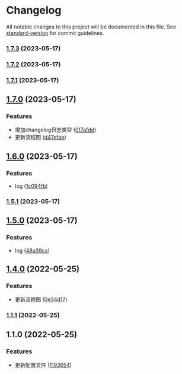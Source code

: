 # Changelog

All notable changes to this project will be documented in this file. See [standard-version](https://github.com/conventional-changelog/standard-version) for commit guidelines.

### [1.7.3](https://github.com/mottzz87/tp-cli/compare/v1.7.2...v1.7.3) (2023-05-17)

### [1.7.2](https://github.com/mottzz87/tp-cli/compare/v1.7.1...v1.7.2) (2023-05-17)

### [1.7.1](https://github.com/mottzz87/tp-cli/compare/v1.7.0...v1.7.1) (2023-05-17)

## [1.7.0](https://github.com/mottzz87/tp-cli/compare/v1.6.0...v1.7.0) (2023-05-17)


### Features

* 增加changelog日志类型 ([0f7afdd](https://github.com/mottzz87/tp-cli/commit/0f7afdd768a02d777874feb369349014f564aa38))
* 更新流程图 ([d47efae](https://github.com/mottzz87/tp-cli/commit/d47efae491078fe723d17c6636f93a33a46c4ca0))

## [1.6.0](https://github.com/mottzz87/tp-cli/compare/v1.5.1...v1.6.0) (2023-05-17)


### Features

* log ([1c094fb](https://github.com/mottzz87/tp-cli/commit/1c094fbd29685bc81029cc487eb5b9c32d9176af))

### [1.5.1](https://github.com/mottzz87/tp-cli/compare/v1.5.0...v1.5.1) (2023-05-17)

## [1.5.0](https://github.com/mottzz87/tp-cli/compare/v1.4.0...v1.5.0) (2023-05-17)


### Features

* log ([48a39ca](https://github.com/mottzz87/tp-cli/commit/48a39ca019795b64228b2e42a3d6e846c173bed2))

## [1.4.0](https://github.com/mottzz87/tp-cli/compare/v1.1.1...v1.4.0) (2022-05-25)


### Features

* 更新流程图 ([0e34d17](https://github.com/mottzz87/tp-cli/commit/0e34d178af37ee8cd3a3d0f4728317b603ead8ef))

### [1.1.1](https://github.com/mottzz87/tp-cli/compare/v1.1.0...v1.1.1) (2022-05-25)

## 1.1.0 (2022-05-25)


### Features

* 更新配置文件 ([1193654](https://github.com/mottzz87/tp-cli/commit/1193654bd7e49fc42fc4e5b117f9a302f2dee4d6))
